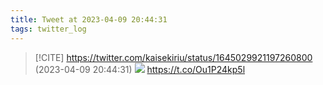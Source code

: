 ```yaml
---
title: Tweet at 2023-04-09 20:44:31
tags: twitter_log
---
```


> [!CITE] https://twitter.com/kaisekiriu/status/1645029921197260800 (2023-04-09 20:44:31)
> ![](https://twitter.com/kaisekiriu/status/1645029921197260800)
> https://t.co/Ou1P24kp5l
